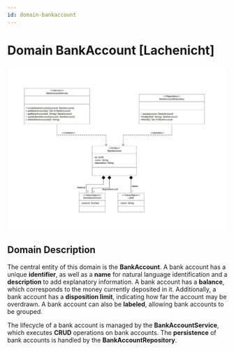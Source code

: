 ```yaml
---
id: domain-bankaccount
---
```


# Domain BankAccount [Lachenicht]

![Domain BankAccount](../../figures/design/domain_bankaccount.svg)

## Domain Description

The central entity of this domain is the **BankAccount**. A bank account has a unique **identifier**, as well as a **name** for natural language identification and a **description** to add explanatory information.
A bank account has a **balance**, which corresponds to the money currently deposited in it.
Additionally, a bank account has a **disposition limit**, indicating how far the account may be overdrawn.
A bank account can also be **labeled**, allowing bank accounts to be grouped.

The lifecycle of a bank account is managed by the **BankAccountService**, which executes **CRUD** operations on bank accounts.
The **persistence** of bank accounts is handled by the **BankAccountRepository**.
